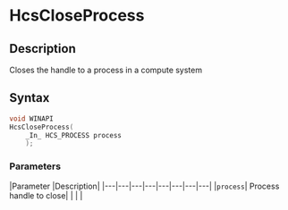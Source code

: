# HcsCloseProcess

## Description
Closes the handle to a process in a compute system

## Syntax
```C
void WINAPI
HcsCloseProcess(
    _In_ HCS_PROCESS process
    );

```

### Parameters
|Parameter     |Description|
|---|---|---|---|---|---|---|---| 
|`process`| Process handle to close|
|    |    | 
